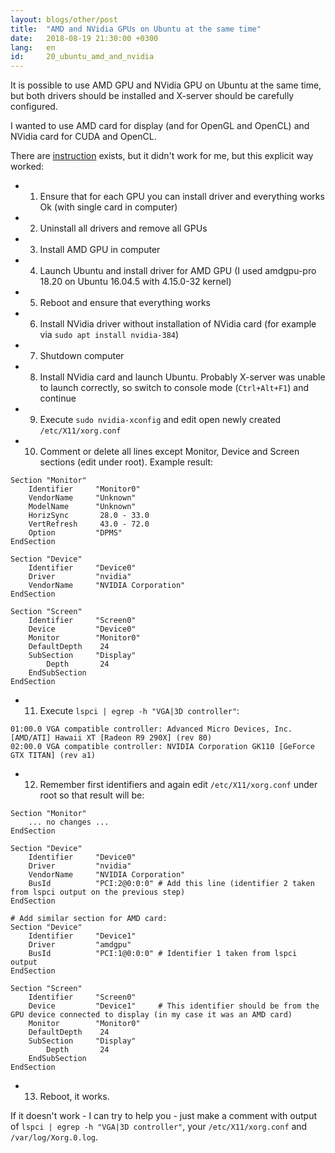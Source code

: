 ```yaml
---
layout: blogs/other/post
title:  "AMD and NVidia GPUs on Ubuntu at the same time"
date:   2018-08-19 21:30:00 +0300
lang:   en
id:     20_ubuntu_amd_and_nvidia
---
```


It is possible to use AMD GPU and NVidia GPU on Ubuntu at the same time, but both drivers should be installed and X-server should be carefully configured.

I wanted to use AMD card for display (and for OpenGL and OpenCL) and NVidia card for CUDA and OpenCL.

There are [instruction](https://askubuntu.com/a/892533) exists, but it didn't work for me, but this explicit way worked:

 - 1) Ensure that for each GPU you can install driver and everything works Ok (with single card in computer)
 - 2) Uninstall all drivers and remove all GPUs
 - 3) Install AMD GPU in computer
 - 4) Launch Ubuntu and install driver for AMD GPU (I used amdgpu-pro 18.20 on Ubuntu 16.04.5 with 4.15.0-32 kernel)
 - 5) Reboot and ensure that everything works
 - 6) Install NVidia driver without installation of NVidia card (for example via ``sudo apt install nvidia-384``)
 - 7) Shutdown computer
 - 8) Install NVidia card and launch Ubuntu. Probably X-server was unable to launch correctly, so switch to console mode (``Ctrl+Alt+F1``) and continue
 - 9) Execute ``sudo nvidia-xconfig`` and edit open newly created ``/etc/X11/xorg.conf``
 - 10) Comment or delete all lines except Monitor, Device and Screen sections (edit under root). Example result:
 
```
Section "Monitor"
    Identifier     "Monitor0"
    VendorName     "Unknown"
    ModelName      "Unknown"
    HorizSync       28.0 - 33.0
    VertRefresh     43.0 - 72.0
    Option         "DPMS"
EndSection

Section "Device"
    Identifier     "Device0"
    Driver         "nvidia"
    VendorName     "NVIDIA Corporation"
EndSection

Section "Screen"
    Identifier     "Screen0"
    Device         "Device0"
    Monitor        "Monitor0"
    DefaultDepth    24
    SubSection     "Display"
        Depth       24
    EndSubSection
EndSection
```

 - 11) Execute ``lspci | egrep -h "VGA|3D controller"``:

```
01:00.0 VGA compatible controller: Advanced Micro Devices, Inc. [AMD/ATI] Hawaii XT [Radeon R9 290X] (rev 80)
02:00.0 VGA compatible controller: NVIDIA Corporation GK110 [GeForce GTX TITAN] (rev a1)
```

 - 12) Remember first identifiers and again edit ``/etc/X11/xorg.conf`` under root so that result will be:

```
Section "Monitor"
    ... no changes ...
EndSection

Section "Device"
    Identifier     "Device0"
    Driver         "nvidia"
    VendorName     "NVIDIA Corporation"
    BusId          "PCI:2@0:0:0" # Add this line (identifier 2 taken from lspci output on the previous step)
EndSection

# Add similar section for AMD card:
Section "Device"
    Identifier     "Device1"
    Driver         "amdgpu"
    BusId          "PCI:1@0:0:0" # Identifier 1 taken from lspci output
EndSection

Section "Screen"
    Identifier     "Screen0"
    Device         "Device1"     # This identifier should be from the GPU device connected to display (in my case it was an AMD card) 
    Monitor        "Monitor0"
    DefaultDepth    24
    SubSection     "Display"
        Depth       24
    EndSubSection
EndSection
```

 - 13) Reboot, it works.
  
If it doesn't work - I can try to help you - just make a comment with output of ``lspci | egrep -h "VGA|3D controller"``, your ``/etc/X11/xorg.conf`` and ``/var/log/Xorg.0.log``.

